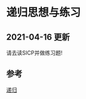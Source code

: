 # 递归思想与练习

## 2021-04-16  更新

请去读SICP并做练习题!

## 参考

[递归](https://juejin.cn/post/6844903959996399624)
